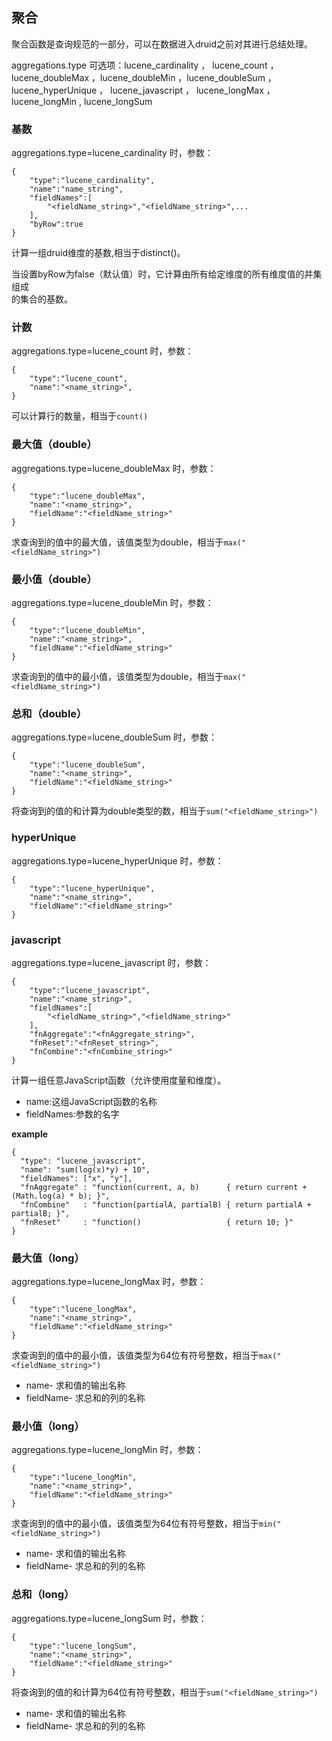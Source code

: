 ## 聚合
聚合函数是查询规范的一部分，可以在数据进入druid之前对其进行总结处理。

aggregations.type 可选项：lucene_cardinality ， lucene_count ，lucene_doubleMax ，lucene_doubleMin ，lucene_doubleSum ， lucene_hyperUnique ， lucene_javascript ， lucene_longMax ， lucene_longMin , lucene_longSum

### 基数
aggregations.type=lucene_cardinality 时，参数：
```
{
    "type":"lucene_cardinality",
    "name":"name_string",
    "fieldNames":[
    	"<fieldName_string>","<fieldName_string>",...
    ], 
    "byRow":true 
}
```
计算一组druid维度的基数,相当于distinct()。  

当设置byRow为false（默认值）时，它计算由所有给定维度的所有维度值的并集组成  
的集合的基数。

### 计数
aggregations.type=lucene_count 时，参数：
```
{
    "type":"lucene_count",
    "name":"<name_string>",
}
```
可以计算行的数量，相当于`count()`

### 最大值（double）
aggregations.type=lucene_doubleMax 时，参数：
```
{
    "type":"lucene_doubleMax",
    "name":"<name_string>",
    "fieldName":"<fieldName_string>"
}
```
求查询到的值中的最大值，该值类型为double，相当于`max("<fieldName_string>")`

### 最小值（double）
aggregations.type=lucene_doubleMin 时，参数：
```
{
    "type":"lucene_doubleMin",
    "name":"<name_string>",
    "fieldName":"<fieldName_string>" 
}
```
求查询到的值中的最小值，该值类型为double，相当于`max("<fieldName_string>")`

### 总和（double）
aggregations.type=lucene_doubleSum 时，参数：
```
{
    "type":"lucene_doubleSum",
    "name":"<name_string>",
    "fieldName":"<fieldName_string>" 
}
```
将查询到的值的和计算为double类型的数，相当于`sum("<fieldName_string>")`

### hyperUnique
aggregations.type=lucene_hyperUnique 时，参数：
```
{
    "type":"lucene_hyperUnique",
    "name":"<name_string>",
    "fieldName":"<fieldName_string>"
}
```

### javascript

aggregations.type=lucene_javascript 时，参数：
```
{
    "type":"lucene_javascript",
    "name":"<name_string>",
    "fieldNames":[
    	"<fieldName_string>","<fieldName_string>"
    ], 
    "fnAggregate":"<fnAggregate_string>", 
    "fnReset":"<fnReset_string>", 
    "fnCombine":"<fnCombine_string>" 
}
```
计算一组任意JavaScript函数（允许使用度量和维度）。 
- name:这组JavaScript函数的名称
- fieldNames:参数的名字  

 
**example**
```
{
  "type": "lucene_javascript",
  "name": "sum(log(x)*y) + 10",
  "fieldNames": ["x", "y"],
  "fnAggregate" : "function(current, a, b)      { return current + (Math.log(a) * b); }",
  "fnCombine"   : "function(partialA, partialB) { return partialA + partialB; }",
  "fnReset"     : "function()                   { return 10; }"
}
```
### 最大值（long）
aggregations.type=lucene_longMax 时，参数：
```
{
    "type":"lucene_longMax",
    "name":"<name_string>",
    "fieldName":"<fieldName_string>" 
}
```
求查询到的值中的最小值，该值类型为64位有符号整数，相当于`max("<fieldName_string>")`   

- name- 求和值的输出名称 
- fieldName- 求总和的列的名称


### 最小值（long）
aggregations.type=lucene_longMin 时，参数：
```
{
    "type":"lucene_longMin",
    "name":"<name_string>",
    "fieldName":"<fieldName_string>"
}
```
求查询到的值中的最小值，该值类型为64位有符号整数，相当于`min("<fieldName_string>")`   

- name- 求和值的输出名称 
- fieldName- 求总和的列的名称

### 总和（long）
aggregations.type=lucene_longSum 时，参数：
```
{
    "type":"lucene_longSum",
    "name":"<name_string>",
    "fieldName":"<fieldName_string>" 
}
```
将查询到的值的和计算为64位有符号整数，相当于`sum("<fieldName_string>")`   

- name- 求和值的输出名称 
- fieldName- 求总和的列的名称

